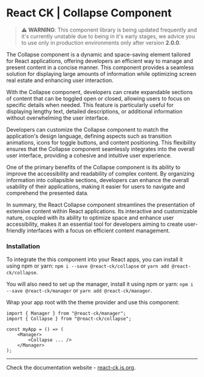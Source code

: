 # React CK | Collapse Component

> :warning: **WARNING**: This component library is being updated frequently and it's currently unstable due to being in it's early stages, we advice you to use only in production environments only after version **2.0.0**.

The Collapse component is a dynamic and space-saving element tailored for React applications, offering developers an efficient way to manage and present content in a concise manner. This component provides a seamless solution for displaying large amounts of information while optimizing screen real estate and enhancing user interaction.

With the Collapse component, developers can create expandable sections of content that can be toggled open or closed, allowing users to focus on specific details when needed. This feature is particularly useful for displaying lengthy text, detailed descriptions, or additional information without overwhelming the user interface.

Developers can customize the Collapse component to match the application's design language, defining aspects such as transition animations, icons for toggle buttons, and content positioning. This flexibility ensures that the Collapse component seamlessly integrates into the overall user interface, providing a cohesive and intuitive user experience.

One of the primary benefits of the Collapse component is its ability to improve the accessibility and readability of complex content. By organizing information into collapsible sections, developers can enhance the overall usability of their applications, making it easier for users to navigate and comprehend the presented data.

In summary, the React Collapse component streamlines the presentation of extensive content within React applications. Its interactive and customizable nature, coupled with its ability to optimize space and enhance user accessibility, makes it an essential tool for developers aiming to create user-friendly interfaces with a focus on efficient content management.

### Installation 

To integrate the this component into your React apps, you can install it using npm or yarn: `npm i --save @react-ck/collapse` or `yarn add @react-ck/collapse`.

You will also need to set up the manager, install it using npm or yarn: `npm i --save @react-ck/manager` or `yarn add @react-ck/manager`.

Wrap your app root with the theme provider and use this component:

```tsx
import { Manager } from "@react-ck/manager";
import { Collapse } from "@react-ck/collapse";

const myApp = () => (
    <Manager>
        <Collapse ... />
    </Manager>
);
```

<!-- storybook-ignore -->

---

Check the documentation website - [react-ck.js.org](https://react-ck.js.org).